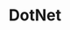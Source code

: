 ---
title: DotNet
category: Développement
subcategory: DotNet
permalink: /docs/developpement/dotnet/
layout: category
---